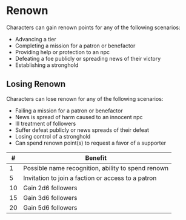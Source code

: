 # Renown
Characters can gain renown points for any of the following scenarios:
- Advancing a tier
- Completing a mission for a patron or benefactor
- Providing help or protection to an npc
- Defeating a foe publicly or spreading news of their victory
- Establishing a stronghold

## Losing Renown
Characters can lose renown for any of the following scenarios:
- Failing a mission for a patron or benefactor
- News is spread of harm caused to an innocent npc
- Ill treatment of followers
- Suffer defeat publicly or news spreads of their defeat
- Losing control of a stronghold
- Can spend renown point(s) to request a favor of a supporter

|#| Benefit |
|---|---|
|1|Possible name recognition, ability to spend renown|
|5|Invitation to join a faction or access to a patron|
|10|Gain 2d6 followers|
|15|Gain 3d6 followers|
|20|Gain 5d6 followers|
